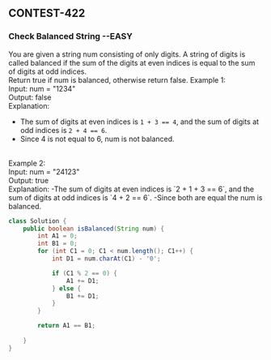 ## CONTEST-422

### Check Balanced String --EASY
You are given a string num consisting of only digits. A string of digits is called balanced if the sum of the digits at even indices is equal to the sum of digits at odd indices.
</br>
Return true if num is balanced, otherwise return false.
Example 1:
</br>
Input: num = "1234"
</br>
Output: false
</br>
Explanation:
- The sum of digits at even indices is `1 + 3 == 4`, and the sum of digits at odd indices is `2 + 4 == 6`.
- Since 4 is not equal to 6, num is not balanced.
</br>
Example 2:
</br>
Input: num = "24123"
</br>
Output: true
</br>
Explanation:
-The sum of digits at even indices is `2 + 1 + 3 == 6`, and the sum of digits at odd indices is `4 + 2 == 6`.
-Since both are equal the num is balanced.
</br>

```java
class Solution {
    public boolean isBalanced(String num) {
        int A1 = 0;
        int B1 = 0;
        for (int C1 = 0; C1 < num.length(); C1++) {
            int D1 = num.charAt(C1) - '0';

            if (C1 % 2 == 0) {
                A1 += D1;
            } else {
                B1 += D1;
            }
        }

        return A1 == B1;
        
    }
}
```
